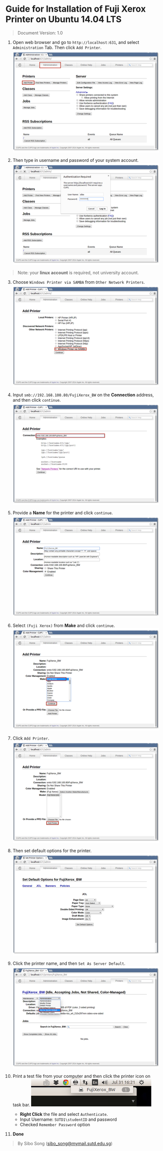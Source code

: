 Guide for Installation of Fuji Xerox Printer on Ubuntu 14.04 LTS
=========
> Document Version: 1.0

1. Open web browser and go to `http://localhost:631`, and select `Administration` Tab. Then click `Add Printer`.
![webpage01][webpage01]

2. Then type in username and password of your system account.
![webpage02][webpage02]
> Note: your **linux account** is required, not university account.

3. Choose `Windows Printer via SAMBA` from `Other Network Printers`.
![webpage03][webpage03]

4. Input `smb://192.168.100.80/FujiXerox_BW` on the **Connection** address, and then click `continue`.
![webpage04][webpage04]

5. Provide a **Name** for the printer and click `continue`.
![webpage05][webpage05]

6. Select `(Fuji Xerox)` from **Make** and click `continue`. 
![webpage06][webpage06]

7. Click `Add Printer`.
![webpage07][webpage07]

8. Then set default options for the printer.
![webpage08][webpage08]

9. Click the printer name, and then `Set As Server Default`.
![webpage09][webpage09]

10. Print a test file from your computer and then click the printer icon on task bar. 
![screenshot01][screenshot01]
	+ **Right Click** the file and select `Authenticate`. 
	+ Input Username: `SUTD1\studentID` and password
	+ Checked `Remember Password` option

11. **Done**

<!-- Links -->

[webpage01]: figures/webpage01.png "webpage"
[webpage02]: figures/webpage02.png "webpage"
[webpage03]: figures/webpage03.png "webpage"
[webpage04]: figures/webpage04.png "webpage"
[webpage05]: figures/webpage05.png "webpage"
[webpage06]: figures/webpage06.png "webpage"
[webpage07]: figures/webpage07.png "webpage"
[webpage08]: figures/webpage08.png "webpage"
[webpage09]: figures/webpage09.png "webpage"
[screenshot01]: figures/screenshot01.png "screenshot"

> By Sibo Song (sibo_song@mymail.sutd.edu.sg)
